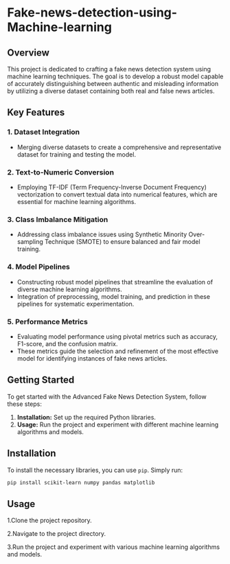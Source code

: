 # Fake-news-detection-using-Machine-learning

## Overview

This project is dedicated to crafting a fake news detection system using machine learning techniques. The goal is to develop a robust model capable of accurately distinguishing between authentic and misleading information by utilizing a diverse dataset containing both real and false news articles.

## Key Features

### 1. Dataset Integration

- Merging diverse datasets to create a comprehensive and representative dataset for training and testing the model.

### 2. Text-to-Numeric Conversion

- Employing TF-IDF (Term Frequency-Inverse Document Frequency) vectorization to convert textual data into numerical features, which are essential for machine learning algorithms.

### 3. Class Imbalance Mitigation

- Addressing class imbalance issues using Synthetic Minority Over-sampling Technique (SMOTE) to ensure balanced and fair model training.

### 4. Model Pipelines

- Constructing robust model pipelines that streamline the evaluation of diverse machine learning algorithms.
- Integration of preprocessing, model training, and prediction in these pipelines for systematic experimentation.

### 5. Performance Metrics

- Evaluating model performance using pivotal metrics such as accuracy, F1-score, and the confusion matrix.
- These metrics guide the selection and refinement of the most effective model for identifying instances of fake news articles.

## Getting Started

To get started with the Advanced Fake News Detection System, follow these steps:

1. **Installation:** Set up the required Python libraries.
2. **Usage:** Run the project and experiment with different machine learning algorithms and models.

## Installation

To install the necessary libraries, you can use `pip`. Simply run:

```bash
pip install scikit-learn numpy pandas matplotlib
```
## Usage
  1.Clone the project repository.
  
  2.Navigate to the project directory.
  
  3.Run the project and experiment with various machine learning algorithms and models.

